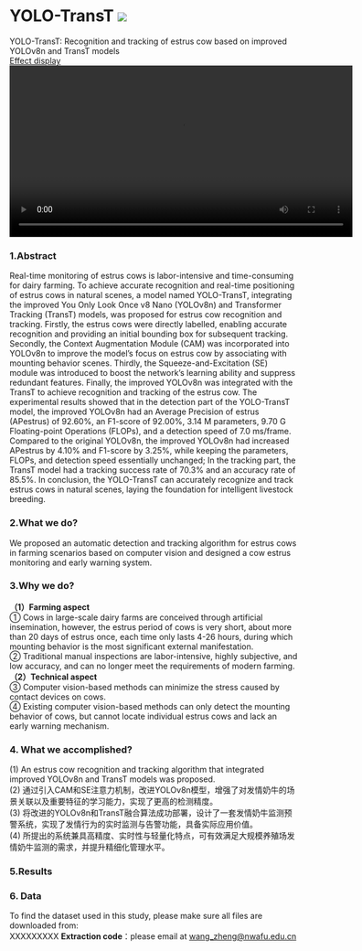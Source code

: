 # YOLO-TransT ![](https://img.shields.io/badge/contributor-ZhengWang-brightgreen.svg)  
YOLO-TransT: Recognition and tracking of estrus cow based on improved YOLOv8n and TransT models  
[Effect display](https://github.com/XingshiXu/ZhengWang_YOLO-TransT/blob/main/Effect%20display.mp4)  
<video width="600" controls>
  <source src="[https://your-storage-service.com/video.mp4](https://github.com/XingshiXu/ZhengWang_YOLO-TransT/blob/main/Effect%20display.mp4)" type="video/mp4">
  Your browser does not support the video tag.
</video>  
  
### 1.Abstract  
Real-time monitoring of estrus cows is labor-intensive and time-consuming for dairy farming. To achieve accurate recognition and real-time positioning of estrus cows in natural scenes, a model named YOLO-TransT, integrating the improved You Only Look Once v8 Nano (YOLOv8n) and Transformer Tracking (TransT) models, was proposed for estrus cow recognition and tracking. Firstly, the estrus cows were directly labelled, enabling accurate recognition and providing an initial bounding box for subsequent tracking. Secondly, the Context Augmentation Module (CAM) was incorporated into YOLOv8n to improve the model’s focus on estrus cow by associating with mounting behavior scenes. Thirdly, the Squeeze-and-Excitation (SE) module was introduced to boost the network’s learning ability and suppress redundant features. Finally, the improved YOLOv8n was integrated with the TransT to achieve recognition and tracking of the estrus cow. The experimental results showed that in the detection part of the YOLO-TransT model, the improved YOLOv8n had an Average Precision of estrus (APestrus) of 92.60%, an F1-score of 92.00%, 3.14 M parameters, 9.70 G Floating-point Operations (FLOPs), and a detection speed of 7.0 ms/frame. Compared to the original YOLOv8n, the improved YOLOv8n had increased APestrus by 4.10% and F1-score by 3.25%, while keeping the parameters, FLOPs, and detection speed essentially unchanged; In the tracking part, the TransT model had a tracking success rate of 70.3% and an accuracy rate of 85.5%. In conclusion, the YOLO-TransT can accurately recognize and track estrus cows in natural scenes, laying the foundation for intelligent livestock breeding.  
  
### 2.What we do?  
We proposed an automatic detection and tracking algorithm for estrus cows in farming scenarios based on computer vision and designed a cow estrus monitoring and early warning system.  

### 3.Why we do?  
**（1）Farming aspect**  
① Cows in large-scale dairy farms are conceived through artificial insemination, however, the estrus period of cows is very short, about more than 20 days of estrus once, each time only lasts 4-26 hours, during which mounting behavior is the most significant external manifestation.  
② Traditional manual inspections are labor-intensive, highly subjective, and low accuracy, and can no longer meet the requirements of modern farming.  
**（2）Technical aspect**  
③ Computer vision-based methods can minimize the stress caused by contact devices on cows.  
④ Existing computer vision-based methods can only detect the mounting behavior of cows, but cannot locate individual estrus cows and lack an early warning mechanism.  

### 4. What we accomplished?  
(1) An estrus cow recognition and tracking algorithm that integrated improved YOLOv8n and TransT models was proposed.  
(2) 通过引入CAM和SE注意力机制，改进YOLOv8n模型，增强了对发情奶牛的场景关联以及重要特征的学习能力，实现了更高的检测精度。  
(3) 将改进的YOLOv8n和TransT融合算法成功部署，设计了一套发情奶牛监测预警系统，实现了发情行为的实时监测与告警功能，具备实际应用价值。  
(4) 所提出的系统兼具高精度、实时性与轻量化特点，可有效满足大规模养殖场发情奶牛监测的需求，并提升精细化管理水平。

### 5.Results  
  
### 6. Data
To find the dataset used in this study, please make sure all files are downloaded from:  
XXXXXXXXX
**Extraction code**：please email at wang_zheng@nwafu.edu.cn  
  
  

